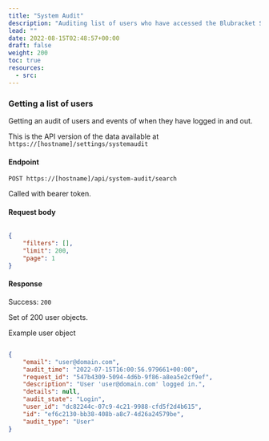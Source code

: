 ```yaml
---
title: "System Audit"
description: "Auditing list of users who have accessed the Blubracket System"
lead: ""
date: 2022-08-15T02:48:57+00:00
draft: false
weight: 200
toc: true
resources:
  - src:
---
```


### Getting a list of users

Getting an audit of users and events of when they have logged in and out.

This is the API version of the data available at `https://[hostname]/settings/systemaudit`

#### Endpoint

`POST https://[hostname]/api/system-audit/search`

Called with bearer token.

#### Request body

```json

{
    "filters": [],
    "limit": 200,
    "page": 1
}
```

#### Response

Success: `200`

Set of 200 user objects.

Example user object

```json

{
    "email": "user@domain.com",
    "audit_time": "2022-07-15T16:00:56.979661+00:00",
    "request_id": "547b4309-5094-4d6b-9f86-a8ea5e2cf9ef",
    "description": "User 'user@domain.com' logged in.",
    "details": null,
    "audit_state": "Login",
    "user_id": "dc82244c-07c9-4c21-9988-cfd5f2d4b615",
    "id": "ef6c2130-bb38-408b-a8c7-4d26a24579be",
    "audit_type": "User"
}
```
